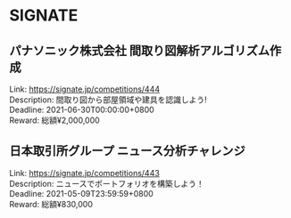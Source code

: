 # SIGNATE



## パナソニック株式会社 間取り図解析アルゴリズム作成

Link: https://signate.jp/competitions/444  
Description: 間取り図から部屋領域や建具を認識しよう!  
Deadline: 2021-06-30T00:00:00+0800  
Reward: 総額¥2,000,000  


## 日本取引所グループ ニュース分析チャレンジ

Link: https://signate.jp/competitions/443  
Description: ニュースでポートフォリオを構築しよう！  
Deadline: 2021-05-09T23:59:59+0800  
Reward: 総額¥830,000  

